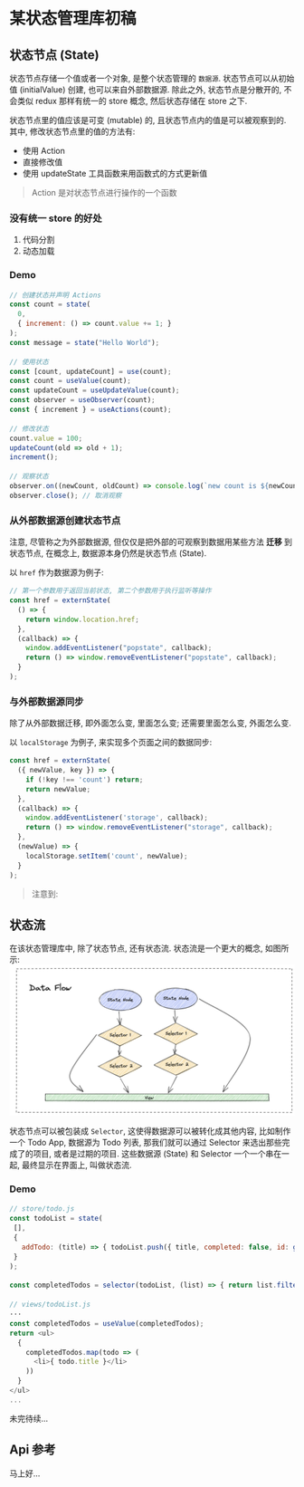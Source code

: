 # 某状态管理库初稿

## 状态节点 (State)

状态节点存储一个值或者一个对象, 是整个状态管理的 `数据源`. 状态节点可以从初始值 (initialValue) 创建, 也可以来自外部数据源. 除此之外, 状态节点是分散开的, 不会类似 redux 那样有统一的 store 概念, 然后状态存储在 store 之下.

状态节点里的值应该是可变 (mutable) 的, 且状态节点内的值是可以被观察到的. 其中, 修改状态节点里的值的方法有:

- 使用 Action
- 直接修改值
- 使用 updateState 工具函数来用函数式的方式更新值

> Action 是对状态节点进行操作的一个函数

### 没有统一 store 的好处

1. 代码分割
2. 动态加载

### Demo

```javascript
// 创建状态并声明 Actions
const count = state(
  0,
  { increment: () => count.value += 1; }
);
const message = state("Hello World");

// 使用状态
const [count, updateCount] = use(count);
const count = useValue(count);
const updateCount = useUpdateValue(count);
const observer = useObserver(count);
const { increment } = useActions(count);

// 修改状态
count.value = 100;
updateCount(old => old + 1);
increment();

// 观察状态
observer.on((newCount, oldCount) => console.log(`new count is ${newCount}`));
observer.close(); // 取消观察
```

### 从外部数据源创建状态节点

注意, 尽管称之为外部数据源, 但仅仅是把外部的可观察到数据用某些方法 **迁移** 到状态节点, 在概念上, 数据源本身仍然是状态节点 (State).

以 `href` 作为数据源为例子:

```javascript
// 第一个参数用于返回当前状态, 第二个参数用于执行监听等操作
const href = externState(
  () => {
    return window.location.href;
  },
  (callback) => {
    window.addEventListener("popstate", callback);
    return () => window.removeEventListener("popstate", callback);
  }
);
```

### 与外部数据源同步

除了从外部数据迁移, 即外面怎么变, 里面怎么变; 还需要里面怎么变, 外面怎么变.

以 `localStorage` 为例子, 来实现多个页面之间的数据同步:

```javascript
const href = externState(
  ({ newValue, key }) => {
    if (!key !== 'count') return;
    return newValue;
  },
  (callback) => {
    window.addEventListener('storage', callback);
    return () => window.removeEventListener("storage", callback);
  },
  (newValue) => {
    localStorage.setItem('count', newValue);
  }
);
```

> 注意到:

## 状态流

在该状态管理库中, 除了状态节点, 还有状态流. 状态流是一个更大的概念, 如图所示:
![Data Flow](images/Data%20Flow.png)

状态节点可以被包装成 `Selector`, 这使得数据源可以被转化成其他内容, 比如制作一个 Todo App, 数据源为 Todo 列表, 那我们就可以通过 Selector 来选出那些完成了的项目, 或者是过期的项目. 这些数据源 (State) 和 Selector 一个一个串在一起, 最终显示在界面上, 叫做状态流.

### Demo

```javascript
// store/todo.js
const todoList = state(
 [],
 {
   addTodo: (title) => { todoList.push({ title, completed: false, id: generateId() }) };
 }
);

const completedTodos = selector(todoList, (list) => { return list.filter(i => i.commpleted) });

// views/todoList.js
···
const completedTodos = useValue(completedTodos);
return <ul>
  {
    completedTodos.map(todo => (
      <li>{ todo.title }</li>
    ))
  }
</ul>
...
```

未完待续...

## Api 参考

马上好…
